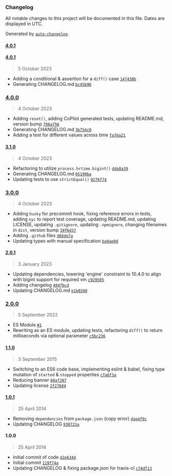 ### Changelog

All notable changes to this project will be documented in this file. Dates are displayed in UTC.

Generated by [`auto-changelog`](https://github.com/CookPete/auto-changelog).

#### [4.0.1](https://github.com/avoidwork/precise/compare/4.0.1...4.0.1)

#### [4.0.1](https://github.com/avoidwork/precise/compare/4.0.0...4.0.1)

> 5 October 2023

- Adding a conditional & assertion for a `diff()` case [`147438b`](https://github.com/avoidwork/precise/commit/147438bbbd0b7e07859d78003acf805f4144ac3b)
- Generating CHANGELOG.md [`bc45b96`](https://github.com/avoidwork/precise/commit/bc45b966c22c2f006fcf2b644a5d96b49146e354)

### [4.0.0](https://github.com/avoidwork/precise/compare/3.1.0...4.0.0)

> 4 October 2023

- Adding `reset()`, adding CoPilot generated tests, updating README.md, version bump [`786a756`](https://github.com/avoidwork/precise/commit/786a756ccb45bf72faadcaee1b773d5a1819845f)
- Generating CHANGELOG.md [`3b754c0`](https://github.com/avoidwork/precise/commit/3b754c0da05de02320f02c3bdaf04c2de1e5721f)
- Adding a test for different values across time [`fa76a21`](https://github.com/avoidwork/precise/commit/fa76a216e66055cb85dd9a5066ef21f31f110f29)

#### [3.1.0](https://github.com/avoidwork/precise/compare/3.0.0...3.1.0)

> 4 October 2023

- Refactoring to utilize `process.hrtime.bigint()` [`dda0a39`](https://github.com/avoidwork/precise/commit/dda0a3929cb3f2ffb4961b44eb84bcc43ad219ef)
- Generating CHANGELOG.md [`05199ba`](https://github.com/avoidwork/precise/commit/05199ba88193d31bb1c50c252fc11bcfdec2d06f)
- Updating tests to use `strictEqual()` [`9276f74`](https://github.com/avoidwork/precise/commit/9276f74671a6e836bde76c49cc428ab626731cb0)

### [3.0.0](https://github.com/avoidwork/precise/compare/2.0.1...3.0.0)

> 4 October 2023

- Adding `husky` for precommit hook, fixing reference errors in tests, adding `nyc` to report test coverage, updating README.md, updating LICENSE, updating `.gitignore`, updating `.npmignore`, changing filenames in `dist`, version bump [`39f6d37`](https://github.com/avoidwork/precise/commit/39f6d37dfc0d1da81b3482f9c37bf53ae7ccd130)
- Adding `.github` files [`d66de7a`](https://github.com/avoidwork/precise/commit/d66de7ac67a65a864554f2c6c5011b09c21f9468)
- Updating types with manual specification [`ba9ae0d`](https://github.com/avoidwork/precise/commit/ba9ae0d8ff11d24f74a00b778eb1415672572504)

#### [2.0.1](https://github.com/avoidwork/precise/compare/2.0.0...2.0.1)

> 3 January 2023

- Updating dependencies, lowering 'engine' constraint to 10.4.0 to align with bigint support for required vm [`c929505`](https://github.com/avoidwork/precise/commit/c929505a5899b9a949030b31a1c18b1189bff204)
- Adding changelog [`484fbcd`](https://github.com/avoidwork/precise/commit/484fbcd4da3d82f49725bf5963744af960db0c1d)
- Updating CHANGELOG.md [`e1b0260`](https://github.com/avoidwork/precise/commit/e1b0260aeb8c62cb6a89125136707b56a6020a0f)

### [2.0.0](https://github.com/avoidwork/precise/compare/1.1.0...2.0.0)

> 5 September 2022

- ES Module [`#1`](https://github.com/avoidwork/precise/pull/1)
- Rewriting as an ES module, updating tests, refactoring `diff()` to return milliseconds via optional parameter [`c5bc236`](https://github.com/avoidwork/precise/commit/c5bc236056e1e5c25f0f653ddc46ae38f596d511)

#### [1.1.0](https://github.com/avoidwork/precise/compare/1.0.1...1.1.0)

> 3 September 2015

- Switching to an ES6 code base, implementing eslint & babel, fixing type mutation of `started` & `stopped` properties [`cfa6f1e`](https://github.com/avoidwork/precise/commit/cfa6f1e1703e268a5623a11330468401ee776695)
- Reducing banner [`60af287`](https://github.com/avoidwork/precise/commit/60af2872d6720b334f3a8badc1ea8f0efc00a26e)
- Updating license [`2f27604`](https://github.com/avoidwork/precise/commit/2f27604054c42040b2cb8d1ca76b9ef83a7bf388)

#### [1.0.1](https://github.com/avoidwork/precise/compare/1.0.0...1.0.1)

> 25 April 2014

- Removing `dependencies` from `package.json` (copy error) [`dae4f9c`](https://github.com/avoidwork/precise/commit/dae4f9c5c69c38b4ff2b2fcc87d533345c484828)
- Updating CHANGELOG [`930721a`](https://github.com/avoidwork/precise/commit/930721a0e5ffe4772052869547a61e5be3a859c0)

#### 1.0.0

> 25 April 2014

- Initial commit of code [`42e6344`](https://github.com/avoidwork/precise/commit/42e634434856f22680a0c3741fd363a74682bf15)
- Initial commit [`119f74a`](https://github.com/avoidwork/precise/commit/119f74aa89bcb5e047f7203ca80953093ab07c69)
- Updating CHANGELOG & fixing package.json for travis-ci [`c74df13`](https://github.com/avoidwork/precise/commit/c74df13cd8c4fefe7bfd4d0f8d16a7084bba81cb)
